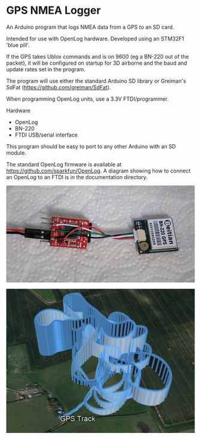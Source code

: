 # GPS NMEA Logger

An Arduino program that logs NMEA data from a GPS to an SD card.

Intended for use with OpenLog hardware.
Developed using an STM32F1 'blue pill'.

If the GPS takes Ublox commands and is on 9600 (eg a BN-220 out of the packet),
it will be configured on startup for 3D airborne and the baud and update rates
set in the program.

The program will use either the standard Arduino SD library or
Greiman's SdFat (https://github.com/greiman/SdFat).

When programming OpenLog units, use a 3.3V FTDI/programmer.

Hardware

* OpenLog
* BN-220
* FTDI USB/serial interface

This program should be easy to port to any other Arduino with an SD module.

The standard OpenLog firmware is available at https://github.com/sparkfun/OpenLog. 
A diagram showing how to connect an OpenLog to an FTDI is in the documentation
directory.

![OpenLog and BN-220](images/logger.jpg)

![Logged data converted to gpx and displayed in Google Earth](images/gps_log.jpg)
